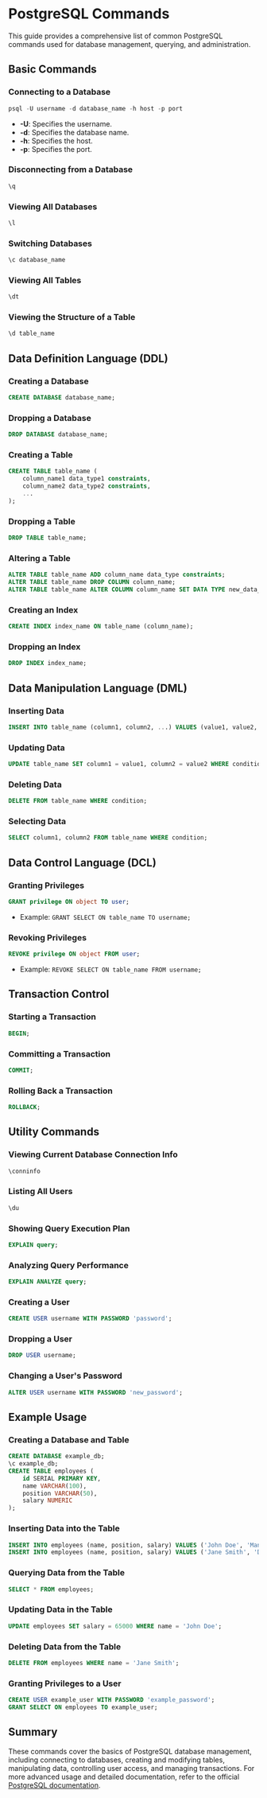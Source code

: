 # PostgreSQL Commands

This guide provides a comprehensive list of common PostgreSQL commands used for database management, querying, and administration.

## Basic Commands

### Connecting to a Database
```sql
psql -U username -d database_name -h host -p port
```
- **-U**: Specifies the username.
- **-d**: Specifies the database name.
- **-h**: Specifies the host.
- **-p**: Specifies the port.

### Disconnecting from a Database
```sql
\q
```

### Viewing All Databases
```sql
\l
```

### Switching Databases
```sql
\c database_name
```

### Viewing All Tables
```sql
\dt
```

### Viewing the Structure of a Table
```sql
\d table_name
```

## Data Definition Language (DDL)

### Creating a Database
```sql
CREATE DATABASE database_name;
```

### Dropping a Database
```sql
DROP DATABASE database_name;
```

### Creating a Table
```sql
CREATE TABLE table_name (
    column_name1 data_type1 constraints,
    column_name2 data_type2 constraints,
    ...
);
```

### Dropping a Table
```sql
DROP TABLE table_name;
```

### Altering a Table
```sql
ALTER TABLE table_name ADD column_name data_type constraints;
ALTER TABLE table_name DROP COLUMN column_name;
ALTER TABLE table_name ALTER COLUMN column_name SET DATA TYPE new_data_type;
```

### Creating an Index
```sql
CREATE INDEX index_name ON table_name (column_name);
```

### Dropping an Index
```sql
DROP INDEX index_name;
```

## Data Manipulation Language (DML)

### Inserting Data
```sql
INSERT INTO table_name (column1, column2, ...) VALUES (value1, value2, ...);
```

### Updating Data
```sql
UPDATE table_name SET column1 = value1, column2 = value2 WHERE condition;
```

### Deleting Data
```sql
DELETE FROM table_name WHERE condition;
```

### Selecting Data
```sql
SELECT column1, column2 FROM table_name WHERE condition;
```

## Data Control Language (DCL)

### Granting Privileges
```sql
GRANT privilege ON object TO user;
```
- Example: `GRANT SELECT ON table_name TO username;`

### Revoking Privileges
```sql
REVOKE privilege ON object FROM user;
```
- Example: `REVOKE SELECT ON table_name FROM username;`

## Transaction Control

### Starting a Transaction
```sql
BEGIN;
```

### Committing a Transaction
```sql
COMMIT;
```

### Rolling Back a Transaction
```sql
ROLLBACK;
```

## Utility Commands

### Viewing Current Database Connection Info
```sql
\conninfo
```

### Listing All Users
```sql
\du
```

### Showing Query Execution Plan
```sql
EXPLAIN query;
```

### Analyzing Query Performance
```sql
EXPLAIN ANALYZE query;
```

### Creating a User
```sql
CREATE USER username WITH PASSWORD 'password';
```

### Dropping a User
```sql
DROP USER username;
```

### Changing a User's Password
```sql
ALTER USER username WITH PASSWORD 'new_password';
```

## Example Usage

### Creating a Database and Table
```sql
CREATE DATABASE example_db;
\c example_db;
CREATE TABLE employees (
    id SERIAL PRIMARY KEY,
    name VARCHAR(100),
    position VARCHAR(50),
    salary NUMERIC
);
```

### Inserting Data into the Table
```sql
INSERT INTO employees (name, position, salary) VALUES ('John Doe', 'Manager', 60000);
INSERT INTO employees (name, position, salary) VALUES ('Jane Smith', 'Developer', 50000);
```

### Querying Data from the Table
```sql
SELECT * FROM employees;
```

### Updating Data in the Table
```sql
UPDATE employees SET salary = 65000 WHERE name = 'John Doe';
```

### Deleting Data from the Table
```sql
DELETE FROM employees WHERE name = 'Jane Smith';
```

### Granting Privileges to a User
```sql
CREATE USER example_user WITH PASSWORD 'example_password';
GRANT SELECT ON employees TO example_user;
```

## Summary

These commands cover the basics of PostgreSQL database management, including connecting to databases, creating and modifying tables, manipulating data, controlling user access, and managing transactions. For more advanced usage and detailed documentation, refer to the official [PostgreSQL documentation](https://www.postgresql.org/docs/).
